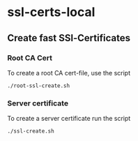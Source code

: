 # ssl-certs-local

## Create fast SSl-Certificates

### Root CA Cert

To create a root CA cert-file, use the script

```shell
./root-ssl-create.sh
```

### Server certificate

To create a server certificate run the script

```shell
./ssl-create.sh
```
